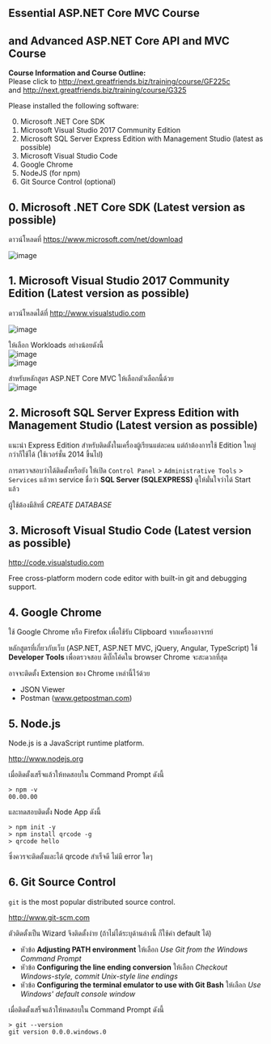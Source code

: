 ## Essential ASP.NET Core MVC Course 
## and Advanced ASP.NET Core API and MVC Course

**Course Information and Course Outline:**  
Please click to http://next.greatfriends.biz/training/course/GF225c  
and http://next.greatfriends.biz/training/course/G325  

Please installed the following software:

0. Microsoft .NET Core SDK
1. Microsoft Visual Studio 2017 Community Edition
2.  Microsoft SQL Server Express Edition with Management Studio (latest as possible)
3.  Microsoft Visual Studio Code  
4.  Google Chrome
5.  NodeJS (for npm)
6.  Git Source Control (optional)

## 0. Microsoft .NET Core SDK (**Latest version as possible**)
ดาวน์โหลดที่ https://www.microsoft.com/net/download

![image](https://user-images.githubusercontent.com/344784/48762012-a8938300-ecdc-11e8-950e-7b56d6a9087b.png)


## 1. Microsoft Visual Studio 2017 Community Edition (**Latest version as possible**)
ดาวน์โหลดได้ที่ http://www.visualstudio.com

![image](https://cloud.githubusercontent.com/assets/344784/26436012/72363c90-413d-11e7-8894-bd5bea9724cc.png)


ให้เลือก Workloads อย่างน้อยดังนี้  
![image](https://cloud.githubusercontent.com/assets/344784/26435915/eff35bfa-413c-11e7-85e9-b52cbda474ed.png)  
![image](https://cloud.githubusercontent.com/assets/344784/26435940/0e7090ac-413d-11e7-9b3d-23f5325e81fe.png)  

สำหรับหลักสูตร ASP.NET Core MVC ให้เลือกตัวเลือกนี้ด้วย  
![image](https://cloud.githubusercontent.com/assets/344784/26435975/384ba826-413d-11e7-9bf9-e50105ef598f.png)  


## 2. Microsoft SQL Server Express Edition with Management Studio (**Latest version as possible**)

แนะนำ Express Edition สำหรับติดตั้งในเครื่องผู้เรียนแต่ละคน
แต่ถ้าต้องการใช้ Edition ใหญ่กว่าก็ใช้ได้ (ใช้เวอร์ชั่น 2014 ขึ้นไป)

การตรวจสอบว่าได้ติดตั้งหรือยัง 
ให้เปิด `Control Panel` > `Administrative Tools` > `Services`
แล้วหา service ชื่อว่า **SQL Server (SQLEXPRESS)** ดูให้มั่นใจว่าได้ Start แล้ว

ผู้ใช้ต้องมีสิทธิ์ *CREATE DATABASE*

## 3. Microsoft Visual Studio Code (**Latest version as possible**)
http://code.visualstudio.com

Free cross-platform modern code editor 
with built-in git and debugging support. 


## 4. Google Chrome

ใช้ Google Chrome หรือ Firefox เพื่อใช้รับ Clipboard จากเครื่องอาจารย์

หลักสูตรที่เกี่ยวกับเว็บ (ASP.NET, ASP.NET MVC, jQuery, Angular, TypeScript) 
ใช้ **Developer Tools** เพื่อตรวจสอบ ดีบั๊กโค้ดใน browser Chrome จะสะดวกที่สุด

อาจจะติดตั้ง Extension ของ Chrome เหล่านี้ไว้ด้วย
- JSON Viewer
- Postman (www.getpostman.com)

## 5. Node.js  

Node.js is a JavaScript runtime platform.

http://www.nodejs.org

เมื่อติดตั้งเสร็จแล้วให้ทดสอบใน Command Prompt ดังนี้

```
> npm -v  
00.00.00
```

และทดสอบติดตั้ง Node App ดังนี้

```
> npm init -y
> npm install qrcode -g
> qrcode hello
```

ซึ่งควรจะติดตั้งและได้ qrcode สำเร็จดี ไม่มี error ใดๆ


## 6. Git Source Control

`git` is the most popular distributed source control.

http://www.git-scm.com

ตัวติดตั้งเป็น Wizard จึงติดตั้งง่าย (ถ้าไม่ได้ระบุด้านล่างนี้ ก็ใช้ค่า default ได้) 
- หัวข้อ **Adjusting PATH environment**
ให้เลือก *Use Git from the Windows Command Prompt*
- หัวข้อ **Configuring the line ending conversion** ให้เลือก
*Checkout Windows-style, commit Unix-style line endings*
- หัวข้อ **Configuring the terminal emulator to use with Git Bash** ให้เลือก 
*Use Windows' default console window*
 
เมื่อติดตั้งเสร็จแล้วให้ทดสอบใน Command Prompt ดังนี้

  ```
  > git --version  
  git version 0.0.0.windows.0
  ``` 
